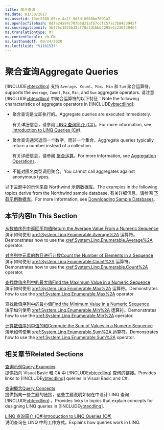 ```yaml
---
title: 聚合查询
ms.date: 03/30/2017
ms.assetid: 13ec5580-05ce-4a1f-9d3d-8660be7891a2
ms.openlocfilehash: 8dfe24a84c707b6d21afb7ccfc57ac7b0423942f
ms.sourcegitcommit: 5b475c1855b32cf78d2d1bbb4295e4c236f39464
ms.translationtype: MT
ms.contentlocale: zh-CN
ms.lasthandoff: 09/24/2020
ms.locfileid: "91161537"
---
```

# <a name="aggregate-queries"></a><span data-ttu-id="e4b5b-102">聚合查询</span><span class="sxs-lookup"><span data-stu-id="e4b5b-102">Aggregate Queries</span></span>

[!INCLUDE[vbtecdlinq](../../../../../../includes/vbtecdlinq-md.md)] <span data-ttu-id="e4b5b-103">支持 `Average`、`Count`、`Max`、`Min` 和 `Sum` 聚合运算符。</span><span class="sxs-lookup"><span data-stu-id="e4b5b-103">supports the `Average`, `Count`, `Max`, `Min`, and `Sum` aggregate operators.</span></span> <span data-ttu-id="e4b5b-104">请注意 [!INCLUDE[vbtecdlinq](../../../../../../includes/vbtecdlinq-md.md)] 中聚合运算符的以下特征：</span><span class="sxs-lookup"><span data-stu-id="e4b5b-104">Note the following characteristics of aggregate operators in [!INCLUDE[vbtecdlinq](../../../../../../includes/vbtecdlinq-md.md)]:</span></span>  
  
- <span data-ttu-id="e4b5b-105">聚合查询是立即执行的。</span><span class="sxs-lookup"><span data-stu-id="e4b5b-105">Aggregate queries are executed immediately.</span></span>  
  
     <span data-ttu-id="e4b5b-106">有关详细信息，请参阅 [LINQ 查询简介 (C#)](../../../../../csharp/programming-guide/concepts/linq/introduction-to-linq-queries.md)。</span><span class="sxs-lookup"><span data-stu-id="e4b5b-106">For more information, see [Introduction to LINQ Queries (C#)](../../../../../csharp/programming-guide/concepts/linq/introduction-to-linq-queries.md).</span></span>  
  
- <span data-ttu-id="e4b5b-107">聚合查询通常返回一个数字，而非一个集合。</span><span class="sxs-lookup"><span data-stu-id="e4b5b-107">Aggregate queries typically return a number instead of a collection.</span></span>  
  
     <span data-ttu-id="e4b5b-108">有关详细信息，请参阅 [聚合运算](/previous-versions/visualstudio/visual-studio-2013/bb546138(v=vs.120))。</span><span class="sxs-lookup"><span data-stu-id="e4b5b-108">For more information, see [Aggregation Operations](/previous-versions/visualstudio/visual-studio-2013/bb546138(v=vs.120)).</span></span>  
  
- <span data-ttu-id="e4b5b-109">不能对匿名类型调用聚合。</span><span class="sxs-lookup"><span data-stu-id="e4b5b-109">You cannot call aggregates against anonymous types.</span></span>  
  
 <span data-ttu-id="e4b5b-110">以下主题中的示例来自 Northwind 示例数据库。</span><span class="sxs-lookup"><span data-stu-id="e4b5b-110">The examples in the following topics derive from the Northwind sample database.</span></span> <span data-ttu-id="e4b5b-111">有关详细信息，请参阅 [下载示例数据库](downloading-sample-databases.md)。</span><span class="sxs-lookup"><span data-stu-id="e4b5b-111">For more information, see [Downloading Sample Databases](downloading-sample-databases.md).</span></span>  
  
## <a name="in-this-section"></a><span data-ttu-id="e4b5b-112">本节内容</span><span class="sxs-lookup"><span data-stu-id="e4b5b-112">In This Section</span></span>  

 [<span data-ttu-id="e4b5b-113">从数值序列中返回平均值</span><span class="sxs-lookup"><span data-stu-id="e4b5b-113">Return the Average Value From a Numeric Sequence</span></span>](return-the-average-value-from-a-numeric-sequence.md)  
 <span data-ttu-id="e4b5b-114">演示如何使用 <xref:System.Linq.Enumerable.Average%2A> 运算符。</span><span class="sxs-lookup"><span data-stu-id="e4b5b-114">Demonstrates how to use the <xref:System.Linq.Enumerable.Average%2A> operator.</span></span>  
  
 [<span data-ttu-id="e4b5b-115">对序列中元素的数目进行计数</span><span class="sxs-lookup"><span data-stu-id="e4b5b-115">Count the Number of Elements in a Sequence</span></span>](count-the-number-of-elements-in-a-sequence.md)  
 <span data-ttu-id="e4b5b-116">演示如何使用 <xref:System.Linq.Enumerable.Count%2A> 运算符。</span><span class="sxs-lookup"><span data-stu-id="e4b5b-116">Demonstrates how to use the <xref:System.Linq.Enumerable.Count%2A> operator.</span></span>  
  
 [<span data-ttu-id="e4b5b-117">查找数值序列中的最大值</span><span class="sxs-lookup"><span data-stu-id="e4b5b-117">Find the Maximum Value in a Numeric Sequence</span></span>](find-the-maximum-value-in-a-numeric-sequence.md)  
 <span data-ttu-id="e4b5b-118">演示如何使用 <xref:System.Linq.Enumerable.Max%2A> 运算符。</span><span class="sxs-lookup"><span data-stu-id="e4b5b-118">Demonstrates how to use the <xref:System.Linq.Enumerable.Max%2A> operator.</span></span>  
  
 [<span data-ttu-id="e4b5b-119">查找数值序列中的最小值</span><span class="sxs-lookup"><span data-stu-id="e4b5b-119">Find the Minimum Value in a Numeric Sequence</span></span>](find-the-minimum-value-in-a-numeric-sequence.md)  
 <span data-ttu-id="e4b5b-120">演示如何使用 <xref:System.Linq.Enumerable.Min%2A> 运算符。</span><span class="sxs-lookup"><span data-stu-id="e4b5b-120">Demonstrates how to use the <xref:System.Linq.Enumerable.Min%2A> operator.</span></span>  
  
 [<span data-ttu-id="e4b5b-121">计算数值序列中值的和</span><span class="sxs-lookup"><span data-stu-id="e4b5b-121">Compute the Sum of Values in a Numeric Sequence</span></span>](compute-the-sum-of-values-in-a-numeric-sequence.md)  
 <span data-ttu-id="e4b5b-122">演示如何使用 <xref:System.Linq.Enumerable.Sum%2A> 运算符。</span><span class="sxs-lookup"><span data-stu-id="e4b5b-122">Demonstrates how to use the <xref:System.Linq.Enumerable.Sum%2A> operator.</span></span>  
  
## <a name="related-sections"></a><span data-ttu-id="e4b5b-123">相关章节</span><span class="sxs-lookup"><span data-stu-id="e4b5b-123">Related Sections</span></span>  

 [<span data-ttu-id="e4b5b-124">查询示例</span><span class="sxs-lookup"><span data-stu-id="e4b5b-124">Query Examples</span></span>](query-examples.md)  
 <span data-ttu-id="e4b5b-125">提供指向 Visual Basic 和 C# 中 [!INCLUDE[vbtecdlinq](../../../../../../includes/vbtecdlinq-md.md)] 查询的链接。</span><span class="sxs-lookup"><span data-stu-id="e4b5b-125">Provides links to [!INCLUDE[vbtecdlinq](../../../../../../includes/vbtecdlinq-md.md)] queries in Visual Basic and C#.</span></span>  
  
 [<span data-ttu-id="e4b5b-126">查询概念</span><span class="sxs-lookup"><span data-stu-id="e4b5b-126">Query Concepts</span></span>](query-concepts.md)  
 <span data-ttu-id="e4b5b-127">提供指向一些主题的链接，这些主题说明如何在中设计 LINQ 查询 [!INCLUDE[vbtecdlinq](../../../../../../includes/vbtecdlinq-md.md)] 。</span><span class="sxs-lookup"><span data-stu-id="e4b5b-127">Provides links to topics that explain concepts for designing LINQ queries in [!INCLUDE[vbtecdlinq](../../../../../../includes/vbtecdlinq-md.md)].</span></span>  
  
 [<span data-ttu-id="e4b5b-128">LINQ 查询简介 (C#)</span><span class="sxs-lookup"><span data-stu-id="e4b5b-128">Introduction to LINQ Queries (C#)</span></span>](../../../../../csharp/programming-guide/concepts/linq/introduction-to-linq-queries.md)  
 <span data-ttu-id="e4b5b-129">说明查询在 LINQ 中的工作方式。</span><span class="sxs-lookup"><span data-stu-id="e4b5b-129">Explains how queries work in LINQ.</span></span>
